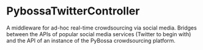 # PybossaTwitterController
A middleware for ad-hoc real-time crowdsourcing via social media. Bridges between the APIs of popular social media services (Twitter to begin with) and the API of an instance of the PyBossa crowdsourcing platform.
